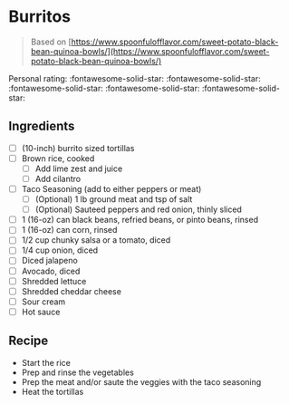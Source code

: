 # Burritos

> Based on [https://www.spoonfulofflavor.com/sweet-potato-black-bean-quinoa-bowls/](https://www.spoonfulofflavor.com/sweet-potato-black-bean-quinoa-bowls/)

<!-- {cts} rating=5; (User can specify rating on scale of 1-5) -->

Personal rating: :fontawesome-solid-star: :fontawesome-solid-star: :fontawesome-solid-star: :fontawesome-solid-star: :fontawesome-solid-star:

<!-- {cte} -->

<!-- {cts} name_image=None; (User can specify image name) -->

<!-- TODO: Capture image -->

<!-- {cte} -->

## Ingredients

- [ ] (10-inch) burrito sized tortillas
- [ ] Brown rice, cooked
    - [ ] Add lime zest and juice
    - [ ] Add cilantro
- [ ] Taco Seasoning (add to either peppers or meat)
    - [ ] (Optional) 1 lb ground meat and tsp of salt
    - [ ] (Optional) Sauteed peppers and red onion, thinly sliced
- [ ] 1 (16-oz) can black beans, refried beans, or pinto beans, rinsed
- [ ] 1 (16-oz) can corn, rinsed
- [ ] 1/2 cup chunky salsa or a tomato, diced
- [ ] 1/4 cup onion, diced
- [ ] Diced jalapeno
- [ ] Avocado, diced
- [ ] Shredded lettuce
- [ ] Shredded cheddar cheese
- [ ] Sour cream
- [ ] Hot sauce

## Recipe

- Start the rice
- Prep and rinse the vegetables
- Prep the meat and/or saute the veggies with the taco seasoning
- Heat the tortillas
